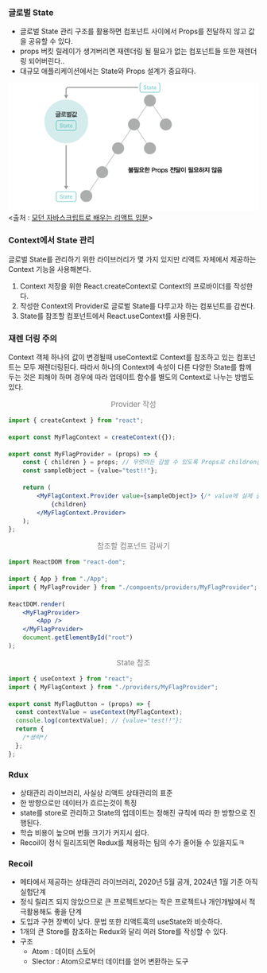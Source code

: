 ### 글로벌 State

- 글로벌 State 관리 구조를 활용하면 컴포넌트 사이에서 Props를 전달하지 않고 값을 공유할 수 있다.
- props 버킷 릴레이가 생겨버리면 재렌더링 될 필요가 없는 컴포넌트들 또한 재렌더링 되어버린다..
- 대규모 애플리케이션에서는 State와 Props 설계가 중요하다.

![Alt text](image-1.png)
<출처 : [모던 자바스크립트로 배우는 리액트 입문](https://ebook-product.kyobobook.co.kr/dig/epd/ebook/E000005029039)>

### Context에서 State 관리

글로벌 State를 관리하기 위한 라이브러리가 몇 가지 있지만 리액트 자체에서 제공하는 Context 기능을 사용해본다.

1. Context 저장을 위한 React.createContext로 Context의 프로바이더를 작성한다.
2. 작성한 Context의 Provider로 글로벌 State를 다루고자 하는 컴포넌트를 감싼다.
3. State를 참조할 컴포넌트에서 React.useContext를 사용한다.

### 재렌 더링 주의

Context 객체 하나의 값이 변경될때 useContext로 Context를 참조하고 있는 컴포넌트는 모두 재렌더링된다. 따라서 하나의 Context에 속성이 다른 다양한 State를 함께 두는 것은 피해야 하며 경우에 따라 업데이트 함수를 별도의 Context로 나누는 방법도 있다.

<figcaption style="text-align:center; font-size:15px; color:#808080">Provider 작성</figcaption>

```jsx
import { createContext } from "react";

export const MyFlagContext = createContext({});

export const MyFlagProvider = (props) => {
    const { children } = props; // 무엇이든 감쌀 수 있도록 Props로 children을 받는다!
    const sampleObject = {value="test!!"};

    return (
        <MyFlagContext.Provider value={sampleObject}> {/* value에 실제 글로벌로 관리할 실젯값을 전달 */}
            {children}
        </MyFlagContext.Provider>
    );
};
```

<figcaption style="text-align:center; font-size:15px; color:#808080">참조할 컴포넌트 감싸기</figcaption>

```jsx
import ReactDOM from "react-dom";

import { App } from "./App";
import { MyFlagProvider } from "./compoents/providers/MyFlagProvider";

ReactDOM.render(
    <MyFlagProvider>
        <App />
    </MyFlagProvider>
    document.getElementById("root")
);
```

<figcaption style="text-align:center; font-size:15px; color:#808080">State 참조</figcaption>

```jsx
import { useContext } from "react";
import { MyFlagContext } from "./providers/MyFlagProvider";

export const MyFlagButton = (props) => {
  const contextValue = useContext(MyFlagContext);
  console.log(contextValue); // {value="test!!"};
  return {
    /*생략*/
  };
};
```

### Rdux

- 상태관리 라이브러리, 사실상 리액트 상태관리의 표준
- 한 방향으로만 데이터가 흐르는것이 특징
- state를 store로 관리하고 State의 업데이트는 정해진 규칙에 따라 한 방향으로 진행된다.
- 학습 비용이 높으며 번들 크기가 커지시 쉽다.
- Recoil이 정식 릴리즈되면 Redux를 채용하는 팀의 수가 줄어들 수 있을지도ㅋ

### Recoil

- 메타에서 제공하는 상태관리 라이브러리, 2020년 5월 공개, 2024년 1월 기준 아직 실험단계
- 정식 릴리즈 되지 않았으므로 큰 프로젝트보다는 작은 프로젝트나 개인개발에서 적극활용해도 좋을 단계
- 도입과 구현 장벽이 낮다. 문법 또한 리액트훅의 useState와 비슷하다.
- 1개의 큰 Store를 참조하는 Redux와 달리 여러 Store를 작성할 수 있다.
- 구조
  - Atom : 데이터 스토어
  - Slector : Atom으로부터 데이터를 얻어 변환하는 도구
